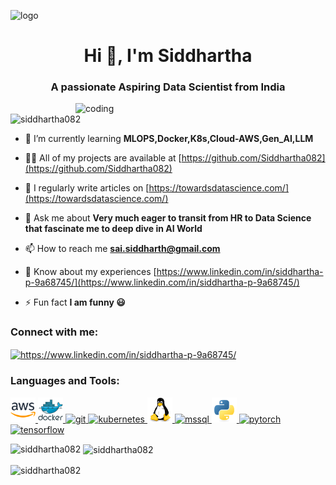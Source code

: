 ![logo](https://github.com/Siddhartha082/Siddhartha082/assets/110781138/b1a37f9b-63b8-4965-bf1b-f00d89465e7b)

<h1 align="center">Hi 👋, I'm Siddhartha</h1>
<h3 align="center">A passionate Aspiring Data Scientist from India</h3>

<img align="right" alt="coding" width="400" src="https://user-images.githubusercontent.com/55389276/140866485-8fb1c876-9a8f-4d6a-98dc-08c4981eaf70.gif">

<p align="left"> <img src="https://komarev.com/ghpvc/?username=siddhartha082&label=Profile%20views&color=0e75b6&style=flat" alt="siddhartha082" /> </p>

- 🌱 I’m currently learning **MLOPS,Docker,K8s,Cloud-AWS,Gen_AI,LLM**

- 👨‍💻 All of my projects are available at [https://github.com/Siddhartha082](https://github.com/Siddhartha082)

- 📝 I regularly write articles on [https://towardsdatascience.com/](https://towardsdatascience.com/)

- 💬 Ask me about **Very much eager to transit from HR to Data Science that fascinate me to deep dive in AI World**

- 📫 How to reach me **sai.siddharth@gmail.com**

- 📄 Know about my experiences [https://www.linkedin.com/in/siddhartha-p-9a68745/](https://www.linkedin.com/in/siddhartha-p-9a68745/)

- ⚡ Fun fact **I am funny 😃**

<h3 align="left">Connect with me:</h3>
<p align="left">
<a href="https://linkedin.com/in/https://www.linkedin.com/in/siddhartha-p-9a68745/" target="blank"><img align="center" src="https://raw.githubusercontent.com/rahuldkjain/github-profile-readme-generator/master/src/images/icons/Social/linked-in-alt.svg" alt="https://www.linkedin.com/in/siddhartha-p-9a68745/" height="30" width="40" /></a>
</p>

<h3 align="left">Languages and Tools:</h3>
<p align="left"> <a href="https://aws.amazon.com" target="_blank" rel="noreferrer"> <img src="https://raw.githubusercontent.com/devicons/devicon/master/icons/amazonwebservices/amazonwebservices-original-wordmark.svg" alt="aws" width="40" height="40"/> </a> <a href="https://www.docker.com/" target="_blank" rel="noreferrer"> <img src="https://raw.githubusercontent.com/devicons/devicon/master/icons/docker/docker-original-wordmark.svg" alt="docker" width="40" height="40"/> </a> <a href="https://git-scm.com/" target="_blank" rel="noreferrer"> <img src="https://www.vectorlogo.zone/logos/git-scm/git-scm-icon.svg" alt="git" width="40" height="40"/> </a> <a href="https://kubernetes.io" target="_blank" rel="noreferrer"> <img src="https://www.vectorlogo.zone/logos/kubernetes/kubernetes-icon.svg" alt="kubernetes" width="40" height="40"/> </a> <a href="https://www.linux.org/" target="_blank" rel="noreferrer"> <img src="https://raw.githubusercontent.com/devicons/devicon/master/icons/linux/linux-original.svg" alt="linux" width="40" height="40"/> </a> <a href="https://www.microsoft.com/en-us/sql-server" target="_blank" rel="noreferrer"> <img src="https://www.svgrepo.com/show/303229/microsoft-sql-server-logo.svg" alt="mssql" width="40" height="40"/> </a> <a href="https://www.python.org" target="_blank" rel="noreferrer"> <img src="https://raw.githubusercontent.com/devicons/devicon/master/icons/python/python-original.svg" alt="python" width="40" height="40"/> </a> <a href="https://pytorch.org/" target="_blank" rel="noreferrer"> <img src="https://www.vectorlogo.zone/logos/pytorch/pytorch-icon.svg" alt="pytorch" width="40" height="40"/> </a> <a href="https://www.tensorflow.org" target="_blank" rel="noreferrer"> <img src="https://www.vectorlogo.zone/logos/tensorflow/tensorflow-icon.svg" alt="tensorflow" width="40" height="40"/> </a> </p>

<p><img align="left" src="https://github-readme-stats.vercel.app/api/top-langs?username=siddhartha082&show_icons=true&locale=en&layout=compact" alt="siddhartha082" /></p>

<p>&nbsp;<img align="center" src="https://github-readme-stats.vercel.app/api?username=siddhartha082&show_icons=true&locale=en" alt="siddhartha082" /></p>

<p><img align="center" src="https://github-readme-streak-stats.herokuapp.com/?user=siddhartha082&" alt="siddhartha082" /></p>
